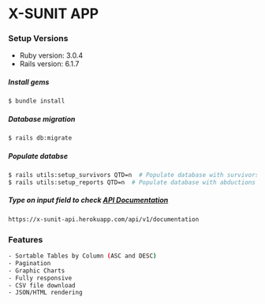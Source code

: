 # X-SUNIT APP

### Setup Versions
* Ruby version: 3.0.4
* Rails version: 6.1.7

##### Install gems
```sh
$ bundle install
```
##### Database migration
```sh
$ rails db:migrate 
```
##### Populate databse
```sh
$ rails utils:setup_survivors QTD=n  # Populate database with survivors (specify quantity w/ QTD=n)
$ rails utils:setup_reports QTD=n  # Populate database with abductions reports (specify quantity w/ QTD=n)
```

##### Type on input field to check [API Documentation]()
```sh
https://x-sunit-api.herokuapp.com/api/v1/documentation
```

### Features
```sh
- Sortable Tables by Column (ASC and DESC)
- Pagination
- Graphic Charts
- Fully responsive
- CSV file download
- JSON/HTML rendering
```
